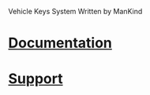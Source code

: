 Vehicle Keys System Written by ManKind 

# [Documentation](https://mankind-scripts.gitbook.io/documentation/scripts/vehicle-keys)

# [Support](https://discord.gg/39fNFepADG)